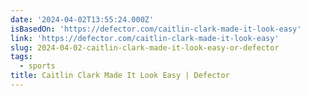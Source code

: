 ```yaml
---
date: '2024-04-02T13:55:24.000Z'
isBasedOn: 'https://defector.com/caitlin-clark-made-it-look-easy'
link: 'https://defector.com/caitlin-clark-made-it-look-easy'
slug: 2024-04-02-caitlin-clark-made-it-look-easy-or-defector
tags:
  - sports
title: Caitlin Clark Made It Look Easy | Defector
---
```


